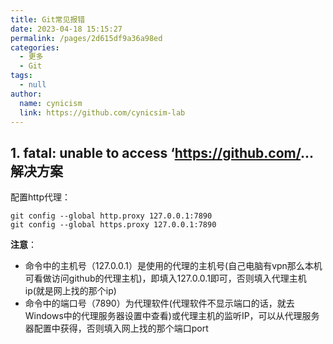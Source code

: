 ```yaml
--- 
title: Git常见报错
date: 2023-04-18 15:15:27
permalink: /pages/2d615df9a36a98ed
categories: 
  - 更多
  - Git
tags: 
  - null
author: 
  name: cynicism
  link: https://github.com/cynicsim-lab
---
```

## 1. fatal: unable to access ‘https://github.com/... 解决方案
配置http代理：
```
git config --global http.proxy 127.0.0.1:7890
git config --global https.proxy 127.0.0.1:7890
```
**注意**：

- 命令中的主机号（127.0.0.1）是使用的代理的主机号(自己电脑有vpn那么本机可看做访问github的代理主机)，即填入127.0.0.1即可，否则填入代理主机 ip(就是网上找的那个ip)
- 命令中的端口号（7890）为代理软件(代理软件不显示端口的话，就去Windows中的代理服务器设置中查看)或代理主机的监听IP，可以从代理服务器配置中获得，否则填入网上找的那个端口port 




